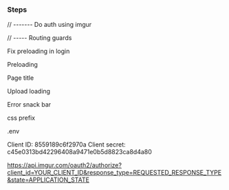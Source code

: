 ### Steps

// ------- Do auth using imgur

// ----- Routing guards

Fix preloading in login

Preloading

Page title

Upload loading

Error snack bar

css prefix

.env




Client ID:
8559189c6f2970a
Client secret:
c45e0313bd42296408a9471e0b5d8823ca8d4a80



https://api.imgur.com/oauth2/authorize?client_id=YOUR_CLIENT_ID&response_type=REQUESTED_RESPONSE_TYPE&state=APPLICATION_STATE

